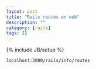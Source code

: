 ```yaml
---
layout: post
title: "Rails routes en web"
description: ""
category: [rails]
tags: []
---
```

{% include JB/setup %}


    localhost:3000/rails/info/routes